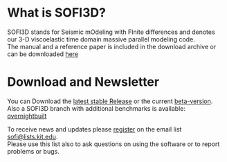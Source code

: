 # What is SOFI3D?

SOFI3D stands for Seismic mOdeling with FInite differences and denotes our 3-D viscoelastic time domain massive parallel modeling code.    
The manual and a reference paper is included in the download archive or can be downloaded  [here](https://git.scc.kit.edu/GPIAG-Software/SOFI3D/wikis/home)

# Download and Newsletter

You can Download the [latest stable Release](https://git.scc.kit.edu/GPIAG-Software/SOFI3D/tree/Release) or the current [beta-version](https://git.scc.kit.edu/GPIAG-Software/SOFI3D/tree/master).  
Also a SOFI3D branch with additional benchmarks is available: [overnightbuilt](https://git.scc.kit.edu/GPIAG-Software/SOFI3D/tree/overnightbuilt)

To receive news and updates please [register](https://www.gpi.kit.edu/Software-WS.php) on the email list sofi@lists.kit.edu.  
Please use this list also to ask questions on using the software or to report problems or bugs.